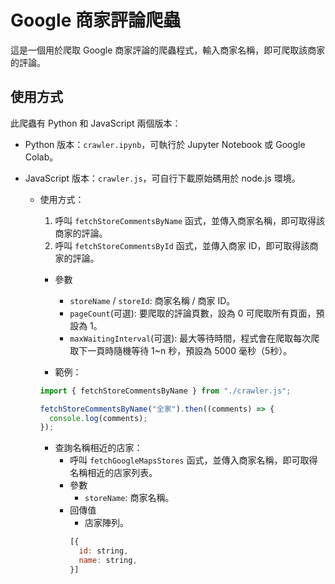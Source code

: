 # Google 商家評論爬蟲

這是一個用於爬取 Google 商家評論的爬蟲程式，輸入商家名稱，即可爬取該商家的評論。

## 使用方式

此爬蟲有 Python 和 JavaScript 兩個版本：

- Python 版本：`crawler.ipynb`，可執行於 Jupyter Notebook 或 Google Colab。

- JavaScript 版本：`crawler.js`，可自行下載原始碼用於 node.js 環境。
  - 使用方式：
    1. 呼叫 `fetchStoreCommentsByName` 函式，並傳入商家名稱，即可取得該商家的評論。
    2. 呼叫 `fetchStoreCommentsById` 函式，並傳入商家 ID，即可取得該商家的評論。
    - 參數
      - `storeName` / `storeId`: 商家名稱 / 商家 ID。
      - `pageCount`(可選): 要爬取的評論頁數，設為 0 可爬取所有頁面，預設為 1。
      - `maxWaitingInterval`(可選): 最大等待時間，程式會在爬取每次爬取下一頁時隨機等待 1~n 秒，預設為 5000 毫秒（5秒）。

    - 範例：
    ```javascript
    import { fetchStoreCommentsByName } from "./crawler.js";

    fetchStoreCommentsByName("全家").then((comments) => {
      console.log(comments);
    });
    ```

    - 查詢名稱相近的店家：
      - 呼叫 `fetchGoogleMapsStores` 函式，並傳入商家名稱，即可取得名稱相近的店家列表。
      - 參數
        - `storeName`: 商家名稱。
      - 回傳值
        - 店家陣列。
        ```javascript
        [{
          id: string,
          name: string,
        }]
        ```
